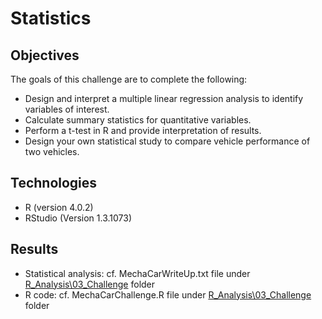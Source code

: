 # Statistics

## Objectives

The goals of this challenge are to complete the following:

- Design and interpret a multiple linear regression analysis to identify variables of interest.
- Calculate summary statistics for quantitative variables.
- Perform a t-test in R and provide interpretation of results.
- Design your own statistical study to compare vehicle performance of two vehicles.

## Technologies

- R (version 4.0.2)
- RStudio (Version 1.3.1073)

## Results

- Statistical analysis: cf. MechaCarWriteUp.txt file under [R_Analysis\03_Challenge](R_Analysis\03_Challenge) folder
- R code: cf. MechaCarChallenge.R file under [R_Analysis\03_Challenge](R_Analysis\03_Challenge) folder
